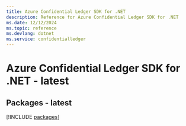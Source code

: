 ```yaml
---
title: Azure Confidential Ledger SDK for .NET
description: Reference for Azure Confidential Ledger SDK for .NET
ms.date: 12/12/2024
ms.topic: reference
ms.devlang: dotnet
ms.service: confidentialledger
---
```

# Azure Confidential Ledger SDK for .NET - latest
## Packages - latest
[!INCLUDE [packages](confidential-ledger-index.md)]